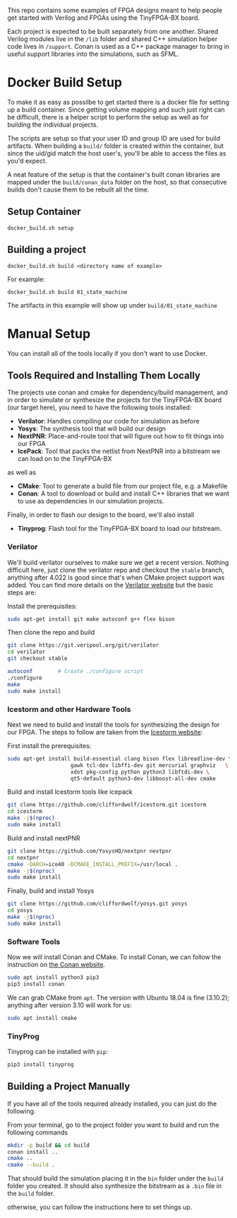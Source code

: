 This repo contains some examples of FPGA designs meant to help people get started with Verilog and FPGAs using the TinyFPGA-BX board.

Each project is expected to be built separately from one another.  Shared Verilog modules live in the `/lib` folder and shared C++ simulation helper code lives in `/support`.  Conan is used as a C++ package manager to bring in useful support libraries into the simulations, such as SFML.

# Docker Build Setup

To make it as easy as possilbe to get started there is a docker file for setting up a build container.  Since getting volume mapping and such just right can be difficult, there is a helper script to perform the setup as well as for building the individual projects.

The scripts are setup so that your user ID and group ID are used for build artifacts.  When building a `build/` folder is created within the container, but since the uid/gid match the host user's, you'll be able to access the files as you'd expect.

A neat feature of the setup is that the container's built conan libraries are mapped under the `build/conan_data` folder on the host, so that consecutive builds don't cause them to be rebuilt all the time.

## Setup Container

```
docker_build.sh setup
```

## Building a project


```
docker_build.sh build <directory name of example>
```

For example: 
```
docker_build.sh build 01_state_machine
```

The artifacts in this example will show up under `build/01_state_machine`

# Manual Setup

You can install all of the tools locally if you don't want to use Docker.


## Tools Required and Installing Them Locally

The projects use conan and cmake for dependency/build management, and in order to simulate or synthesize the projects for the TinyFPGA-BX board (our target here), you need to have the following tools installed:

- **Verilator**: Handles compiling our code for simulation as before
- **Yosys**: The synthesis tool that will build our design
- **NextPNR**: Place-and-route tool that will figure out how to fit things into our FPGA
- **IcePack**: Tool that packs the netlist from NextPNR into a bitstream we can load on to the TinyFPGA-BX

as well as 

- **CMake**: Tool to generate a build file from our project file, e.g. a Makefile
- **Conan**: A tool to download or build and install C++ libraries that we want to use as dependencies in our simulation projects.

Finally, in order to flash our design to the board, we'll also install

- **Tinyprog**: Flash tool for the TinyFPGA-BX board to load our bitstream.

### Verilator

We'll build verilator ourselves to make sure we get a recent version.  Nothing difficult here, just clone the verilator repo and checkout the `stable` branch, anything after 4.022 is good since that's when CMake project support was added.  You can find more details on the [Verilator website](https://www.veripool.org/projects/verilator/wiki/Installing) but the basic steps are:

Install the prerequisites:

```bash
sudo apt-get install git make autoconf g++ flex bison
```

Then clone the repo and build

```bash
git clone https://git.veripool.org/git/verilator
cd verilator
git checkout stable

autoconf        # Create ./configure script
./configure
make
sudo make install
```

### Icestorm and other Hardware Tools

Next we need to build and install the tools for synthesizing the design for our FPGA.  The steps to follow are taken from the [Icestorm website](http://www.clifford.at/icestorm/):

First install the prerequisites:

```bash
sudo apt-get install build-essential clang bison flex libreadline-dev \
                    gawk tcl-dev libffi-dev git mercurial graphviz   \
                    xdot pkg-config python python3 libftdi-dev \
                    qt5-default python3-dev libboost-all-dev cmake
```

Build and install Icestorm tools like icepack

```bash
git clone https://github.com/cliffordwolf/icestorm.git icestorm
cd icestorm
make -j$(nproc)
sudo make install
```

Build and install nextPNR

```bash
git clone https://github.com/YosysHQ/nextpnr nextpnr
cd nextpnr
cmake -DARCH=ice40 -DCMAKE_INSTALL_PREFIX=/usr/local .
make -j$(nproc)
sudo make install
```

Finally, build and install Yosys

```bash
git clone https://github.com/cliffordwolf/yosys.git yosys
cd yosys
make -j$(nproc)
sudo make install
```

### Software Tools

Now we will install Conan and CMake.  To install Conan, we can follow the instruction on [the Conan website](https://docs.conan.io/en/latest/installation.html).

```bash
sudo apt install python3 pip3
pip3 install conan
```

We can grab CMake from `apt`.  The version with Ubuntu 18.04 is fine (3.10.2); anything after version 3.10 will work for us:

```bash
sudo apt install cmake
```

### TinyProg

Tinyprog can be installed with `pip`:

```bash
pip3 install tinyprog
```

## Building a Project Manually

If you have all of the tools required already installed, you can just do the following.

From your terminal, go to the project folder you want to build and run the following commands

```bash
mkdir -p build && cd build
conan install ..
cmake ..
cmake --build .
```

That should build the simulation placing it in the `bin` folder under the `build` folder you created.  It should also synthesize the bitstream as a `.bin` file in the `build` folder.

otherwise, you can follow the instructions here to set things up.




